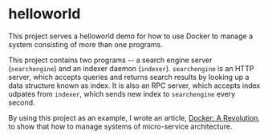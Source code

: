 helloworld
==========

This project serves a helloworld demo for how to use Docker to manage
a system consisting of more than one programs.

This project contains two programs -- a search engine server
(`searchengine`) and an indexer daemon (`indexer`).  `searchengine` is
an HTTP server, which accepts queries and returns search results by
looking up a data structure known as index.  It is also an RPC server,
which accepts index udpates from `indexer`, which sends new index to
`searchengine` every second.

By using this project as an example, I wrote an article,
[Docker: A Revolution](http://cxwangyi.github.io/docker.md), to show
that how to manage systems of micro-service architecture.
